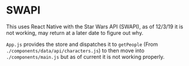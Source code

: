# SWAPI

This uses React Native with the Star Wars API (SWAPI), as of 12/3/19 it is not working, may return at a later date to figure out why.

`App.js` provides the store and dispatches it to `getPeople` (From `./components/data/api/characters.js`) to then move into `./components/main.js` but as of current it is not working properly.
